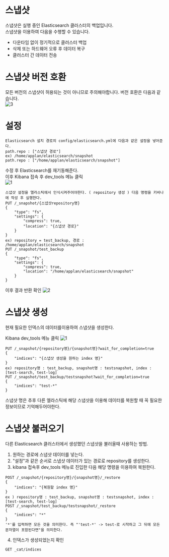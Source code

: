# 스냅샷 
스냅샷은 실행 중인 Elasticsearch 클러스터의 백업입니다.   
스냅샷을 이용하여 다음을 수행할 수 있습니다.
- 다운타임 없이 정기적으로 클러스터 백업   
- 삭제 또는 하드웨어 오류 후 데이터 복구   
- 클러스터 간 데이터 전송   

# 스냅샷 버전 호환
모든 버전의 스냅샷이 허용되는 것이 아니므로 주의해야합니다. 버전 호환은 다음과 같습니다.   
![3](https://user-images.githubusercontent.com/48544100/153321033-9b55c22c-002a-4de4-a399-b2468f468e6e.PNG)

# 설정
```
Elasticsearch 설치 경로의 config/elasticsearch.yml에 다음과 같은 설정을 넣어준다.
path.repo : ["스냅샷 경로"]
ex) /home/applan/elasticsearch/snapshot
path.repo : ["/home/applan/elasticsearch/snapshot"]
```
수정 후 Elasticsearch를 재기동해준다.   
이후 Kibana 접속 후 dev_tools 메뉴 클릭   
![1](https://user-images.githubusercontent.com/48544100/153320615-fdf32941-2f4a-4a5c-ac55-7d21c2eba2d7.PNG)   
```
스냅샷 설정을 엘라스틱에서 인식시켜주어야한다. ( repository 생성 ) 다음 명령을 키바나에 작성 후 실행한다.
PUT /_snapshot/{스냅샷repository명}
{
	"type": "fs",
	"settings": {
		"compress": true,
		"location": "{스냅샷 경로}"
	}
}
ex) repository = test_backup, 경로 : /home/applan/elasticsearch/snapshot
PUT /_snapshot/test_backup
{
	"type": "fs",
	"settings": {
		"compress": true,
		"location": "/home/applan/elasticsearch/snapshot"
	}
}
```
이후 결과 반환 확인
![2](https://user-images.githubusercontent.com/48544100/153320620-44a60e46-bb2c-4289-8479-be1e59da0b73.PNG)   
   
# 스냅샷 생성
현재 필요한 인덱스의 데이터를이용하여 스냅샷을 생성한다.   

Kibana dev_tools 메뉴 클릭
![1](https://user-images.githubusercontent.com/48544100/153320615-fdf32941-2f4a-4a5c-ac55-7d21c2eba2d7.PNG)
```
PUT /_snapshot/{repository명}/{snapshot명}?wait_for_completion=true
{
	"indices": "{스냅샷 생성을 원하는 index 명}"
}
ex) repository명 : test_backup, snapshot명 : testsnapshot, index : [test-search, test-log]
PUT /_snapshot/test_backup/testsnapshot?wait_for_completion=true
{
	"indices": "test-*"
}
```
스냅샷 명은 추후 다른 엘라스틱에 해당 스냅샷을 이용해 데이터를 복원할 때 꼭 필요한 정보이므로 기억해두어야한다.

# 스냅샷 불러오기
다른 Elasticsearch 클러스터에서 생성했던 스냅샷을 불러올때 사용하는 방법.
1. 원하는 경로에 스냅샷 데이터를 넣는다.
2. "설정"과 같은 순서로 스냅샷 데이터가 있는 경로로 repository를 생성한다.
3. kibana 접속후 dev_tools 메뉴로 진입한 다음 해당 명령을 이용하여 복원한다.
```
POST /_snapshot/{repository명}/{snapshot명}/_restore
{
	"indices": "{복원할 index 명}"
}
ex ) repository명 : test_backup, snapshot명 : testsnapshot, index : [test-search, test-log]
POST /_snapshot/test_backup/testsnapshot/_restore
{
	"indices": "*"
}
'*'를 입력하면 모든 것을 의미한다. 즉 "'test-*' -> test-로 시작하고 그 뒤에 모든 문자열이 포함된다면"을 의미한다. 
```
4. 인덱스가 생성되었는지 확인
```
GET _cat/indices 
```

